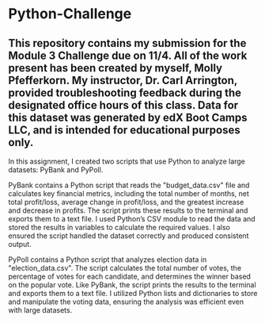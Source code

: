 # Python-Challenge
This repository contains my submission for the Module 3 Challenge due on 11/4. All of the work present has been created by myself, Molly Pfefferkorn. My instructor, Dr. Carl Arrington, provided troubleshooting feedback during the designated office hours of this class. Data for this dataset was generated by edX Boot Camps LLC, and is intended for educational purposes only.
---------------------------------------------------------
In this assignment, I created two scripts that use Python to analyze large datasets: PyBank and PyPoll. 

PyBank contains a Python script that reads the "budget_data.csv" file and calculates key financial metrics, including the total number of months, net total profit/loss, average change in profit/loss, and the greatest increase and decrease in profits. The script prints these results to the terminal and exports them to a text file. I used Python’s CSV module to read the data and stored the results in variables to calculate the required values. I also ensured the script handled the dataset correctly and produced consistent output.

PyPoll contains a Python script that analyzes election data in "election_data.csv". The script calculates the total number of votes, the percentage of votes for each candidate, and determines the winner based on the popular vote. Like PyBank, the script prints the results to the terminal and exports them to a text file. I utilized Python lists and dictionaries to store and manipulate the voting data, ensuring the analysis was efficient even with large datasets.
